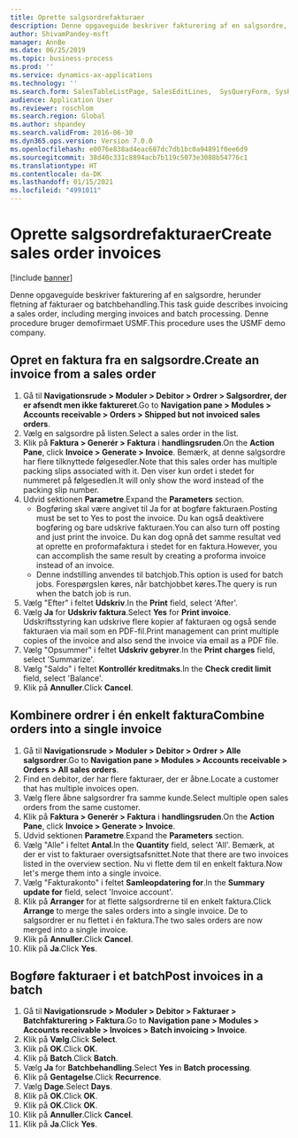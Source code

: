 ```yaml
---
title: Oprette salgsordrefakturaer
description: Denne opgaveguide beskriver fakturering af en salgsordre, herunder fletning af fakturaer og batchbehandling.
author: ShivamPandey-msft
manager: AnnBe
ms.date: 06/25/2019
ms.topic: business-process
ms.prod: ''
ms.service: dynamics-ax-applications
ms.technology: ''
ms.search.form: SalesTableListPage, SalesEditLines,  SysQueryForm, SysRecurrence
audience: Application User
ms.reviewer: roschlom
ms.search.region: Global
ms.author: shpandey
ms.search.validFrom: 2016-06-30
ms.dyn365.ops.version: Version 7.0.0
ms.openlocfilehash: e0076e838ad4eac687dc7db1bc0a94891f0ee6d9
ms.sourcegitcommit: 38d40c331c8894acb7b119c5073e3088b54776c1
ms.translationtype: HT
ms.contentlocale: da-DK
ms.lasthandoff: 01/15/2021
ms.locfileid: "4991011"
---
```

# <a name="create-sales-order-invoices"></a><span data-ttu-id="1e450-103">Oprette salgsordrefakturaer</span><span class="sxs-lookup"><span data-stu-id="1e450-103">Create sales order invoices</span></span>

[!include [banner](../../includes/banner.md)]

<span data-ttu-id="1e450-104">Denne opgaveguide beskriver fakturering af en salgsordre, herunder fletning af fakturaer og batchbehandling.</span><span class="sxs-lookup"><span data-stu-id="1e450-104">This task guide describes invoicing a sales order, including merging invoices and batch processing.</span></span> <span data-ttu-id="1e450-105">Denne procedure bruger demofirmaet USMF.</span><span class="sxs-lookup"><span data-stu-id="1e450-105">This procedure uses the USMF demo company.</span></span>


## <a name="create-an-invoice-from-a-sales-order"></a><span data-ttu-id="1e450-106">Opret en faktura fra en salgsordre.</span><span class="sxs-lookup"><span data-stu-id="1e450-106">Create an invoice from a sales order</span></span>
1. <span data-ttu-id="1e450-107">Gå til **Navigationsrude > Moduler > Debitor > Ordrer > Salgsordrer, der er afsendt men ikke faktureret**.</span><span class="sxs-lookup"><span data-stu-id="1e450-107">Go to **Navigation pane > Modules > Accounts receivable > Orders > Shipped but not invoiced sales orders**.</span></span>
2. <span data-ttu-id="1e450-108">Vælg en salgsordre på listen.</span><span class="sxs-lookup"><span data-stu-id="1e450-108">Select a sales order in the list.</span></span> 
3. <span data-ttu-id="1e450-109">Klik på **Faktura > Generér > Faktura** i **handlingsruden**.</span><span class="sxs-lookup"><span data-stu-id="1e450-109">On the **Action Pane**, click **Invoice > Generate > Invoice**.</span></span> <span data-ttu-id="1e450-110">Bemærk, at denne salgsordre har flere tilknyttede følgesedler.</span><span class="sxs-lookup"><span data-stu-id="1e450-110">Note that this sales order has multiple packing slips associated with it.</span></span> <span data-ttu-id="1e450-111">Den viser kun ordet <multiple> i stedet for nummeret på følgesedlen.</span><span class="sxs-lookup"><span data-stu-id="1e450-111">It will only show the word <multiple> instead of the packing slip number.</span></span>  
4. <span data-ttu-id="1e450-112">Udvid sektionen **Parametre**.</span><span class="sxs-lookup"><span data-stu-id="1e450-112">Expand the **Parameters** section.</span></span>
    - <span data-ttu-id="1e450-113">Bogføring skal være angivet til Ja for at bogføre fakturaen.</span><span class="sxs-lookup"><span data-stu-id="1e450-113">Posting must be set to Yes to post the invoice.</span></span> <span data-ttu-id="1e450-114">Du kan også deaktivere bogføring og bare udskrive fakturaen.</span><span class="sxs-lookup"><span data-stu-id="1e450-114">You can also turn off posting and just print the invoice.</span></span> <span data-ttu-id="1e450-115">Du kan dog opnå det samme resultat ved at oprette en proformafaktura i stedet for en faktura.</span><span class="sxs-lookup"><span data-stu-id="1e450-115">However, you can accomplish the same result by creating a proforma invoice instead of an invoice.</span></span>  
    - <span data-ttu-id="1e450-116">Denne indstilling anvendes til batchjob.</span><span class="sxs-lookup"><span data-stu-id="1e450-116">This option is used for batch jobs.</span></span> <span data-ttu-id="1e450-117">Forespørgslen køres, når batchjobbet køres.</span><span class="sxs-lookup"><span data-stu-id="1e450-117">The query is run when the batch job is run.</span></span>
5. <span data-ttu-id="1e450-118">Vælg "Efter" i feltet **Udskriv**.</span><span class="sxs-lookup"><span data-stu-id="1e450-118">In the **Print** field, select 'After'.</span></span>
6. <span data-ttu-id="1e450-119">Vælg **Ja** for **Udskriv faktura**.</span><span class="sxs-lookup"><span data-stu-id="1e450-119">Select **Yes** for **Print invoice**.</span></span> <span data-ttu-id="1e450-120">Udskriftsstyring kan udskrive flere kopier af fakturaen og også sende fakturaen via mail som en PDF-fil.</span><span class="sxs-lookup"><span data-stu-id="1e450-120">Print management can print  multiple copies of the invoice and also send the invoice via email as a PDF file.</span></span>  
7. <span data-ttu-id="1e450-121">Vælg "Opsummer" i feltet **Udskriv gebyrer**.</span><span class="sxs-lookup"><span data-stu-id="1e450-121">In the **Print charges** field, select 'Summarize'.</span></span>
8. <span data-ttu-id="1e450-122">Vælg "Saldo" i feltet **Kontrollér kreditmaks**.</span><span class="sxs-lookup"><span data-stu-id="1e450-122">In the **Check credit limit** field, select 'Balance'.</span></span>
9. <span data-ttu-id="1e450-123">Klik på **Annuller**.</span><span class="sxs-lookup"><span data-stu-id="1e450-123">Click **Cancel**.</span></span>

## <a name="combine-orders-into-a-single-invoice"></a><span data-ttu-id="1e450-124">Kombinere ordrer i én enkelt faktura</span><span class="sxs-lookup"><span data-stu-id="1e450-124">Combine orders into a single invoice</span></span>
1. <span data-ttu-id="1e450-125">Gå til **Navigationsrude > Moduler > Debitor > Ordrer > Alle salgsordrer**.</span><span class="sxs-lookup"><span data-stu-id="1e450-125">Go to **Navigation pane > Modules > Accounts receivable > Orders > All sales orders**.</span></span>
2. <span data-ttu-id="1e450-126">Find en debitor, der har flere fakturaer, der er åbne.</span><span class="sxs-lookup"><span data-stu-id="1e450-126">Locate a customer that has multiple invoices open.</span></span>
3. <span data-ttu-id="1e450-127">Vælg flere åbne salgsordrer fra samme kunde.</span><span class="sxs-lookup"><span data-stu-id="1e450-127">Select multiple open sales orders from the same customer.</span></span>
4. <span data-ttu-id="1e450-128">Klik på **Faktura > Generér > Faktura** i **handlingsruden**.</span><span class="sxs-lookup"><span data-stu-id="1e450-128">On the **Action Pane**, click **Invoice > Generate > Invoice**.</span></span>
5. <span data-ttu-id="1e450-129">Udvid sektionen **Parametre**.</span><span class="sxs-lookup"><span data-stu-id="1e450-129">Expand the **Parameters** section.</span></span>
6. <span data-ttu-id="1e450-130">Vælg "Alle" i feltet **Antal**.</span><span class="sxs-lookup"><span data-stu-id="1e450-130">In the **Quantity** field, select 'All'.</span></span> <span data-ttu-id="1e450-131">Bemærk, at der er vist to fakturaer oversigtsafsnittet.</span><span class="sxs-lookup"><span data-stu-id="1e450-131">Note that there are two invoices listed in the overview section.</span></span> <span data-ttu-id="1e450-132">Nu vi flette dem til en enkelt faktura.</span><span class="sxs-lookup"><span data-stu-id="1e450-132">Now let's merge them into a single invoice.</span></span>  
7. <span data-ttu-id="1e450-133">Vælg "Fakturakonto" i feltet **Samleopdatering for**.</span><span class="sxs-lookup"><span data-stu-id="1e450-133">In the **Summary update for** field, select 'Invoice account'.</span></span>
8. <span data-ttu-id="1e450-134">Klik på **Arranger** for at flette salgsordrerne til en enkelt faktura.</span><span class="sxs-lookup"><span data-stu-id="1e450-134">Click **Arrange** to merge the sales orders into a single invoice.</span></span> <span data-ttu-id="1e450-135">De to salgsordrer er nu flettet i én faktura.</span><span class="sxs-lookup"><span data-stu-id="1e450-135">The two sales orders are now merged into a single invoice.</span></span>   
9. <span data-ttu-id="1e450-136">Klik på **Annuller**.</span><span class="sxs-lookup"><span data-stu-id="1e450-136">Click **Cancel**.</span></span>
10. <span data-ttu-id="1e450-137">Klik på **Ja**.</span><span class="sxs-lookup"><span data-stu-id="1e450-137">Click **Yes**.</span></span>

## <a name="post-invoices-in-a-batch"></a><span data-ttu-id="1e450-138">Bogføre fakturaer i et batch</span><span class="sxs-lookup"><span data-stu-id="1e450-138">Post invoices in a batch</span></span>
1. <span data-ttu-id="1e450-139">Gå til **Navigationsrude > Moduler > Debitor > Fakturaer > Batchfakturering > Faktura**.</span><span class="sxs-lookup"><span data-stu-id="1e450-139">Go to **Navigation pane > Modules > Accounts receivable > Invoices > Batch invoicing > Invoice**.</span></span>
2. <span data-ttu-id="1e450-140">Klik på **Vælg**.</span><span class="sxs-lookup"><span data-stu-id="1e450-140">Click **Select**.</span></span>
3. <span data-ttu-id="1e450-141">Klik på **OK**.</span><span class="sxs-lookup"><span data-stu-id="1e450-141">Click **OK**.</span></span>
4. <span data-ttu-id="1e450-142">Klik på **Batch**.</span><span class="sxs-lookup"><span data-stu-id="1e450-142">Click **Batch**.</span></span>
5. <span data-ttu-id="1e450-143">Vælg **Ja** for **Batchbehandling**.</span><span class="sxs-lookup"><span data-stu-id="1e450-143">Select **Yes** in **Batch processing**.</span></span>
6. <span data-ttu-id="1e450-144">Klik på **Gentagelse**.</span><span class="sxs-lookup"><span data-stu-id="1e450-144">Click **Recurrence**.</span></span>
7. <span data-ttu-id="1e450-145">Vælg **Dage**.</span><span class="sxs-lookup"><span data-stu-id="1e450-145">Select **Days**.</span></span>
8. <span data-ttu-id="1e450-146">Klik på **OK**.</span><span class="sxs-lookup"><span data-stu-id="1e450-146">Click **OK**.</span></span>
9. <span data-ttu-id="1e450-147">Klik på **OK**.</span><span class="sxs-lookup"><span data-stu-id="1e450-147">Click **OK**.</span></span>
10. <span data-ttu-id="1e450-148">Klik på **Annuller**.</span><span class="sxs-lookup"><span data-stu-id="1e450-148">Click **Cancel**.</span></span>
11. <span data-ttu-id="1e450-149">Klik på **Ja**.</span><span class="sxs-lookup"><span data-stu-id="1e450-149">Click **Yes**.</span></span>

